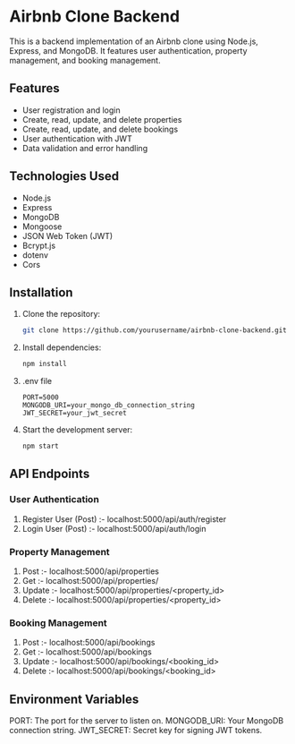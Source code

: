 # Airbnb Clone Backend

This is a backend implementation of an Airbnb clone using Node.js, Express, and MongoDB. It features user authentication, property management, and booking management.

## Features

- User registration and login
- Create, read, update, and delete properties
- Create, read, update, and delete bookings
- User authentication with JWT
- Data validation and error handling

## Technologies Used

- Node.js
- Express
- MongoDB
- Mongoose
- JSON Web Token (JWT)
- Bcrypt.js
- dotenv
- Cors

## Installation

1. Clone the repository:

   ```bash
   git clone https://github.com/yourusername/airbnb-clone-backend.git

2. Install dependencies:

    ```bash
    npm install

3. .env file

     ```
    PORT=5000
    MONGODB_URI=your_mongo_db_connection_string
    JWT_SECRET=your_jwt_secret
    ```

4. Start the development server:

   ```bash
   npm start
   ```

## API Endpoints

### User Authentication
1. Register User (Post) :- localhost:5000/api/auth/register
2. Login User (Post) :- localhost:5000/api/auth/login

### Property Management
1. Post :- localhost:5000/api/properties
2. Get :- localhost:5000/api/properties/
3. Update :- localhost:5000/api/properties/<property_id>
4. Delete :- localhost:5000/api/properties/<property_id>

### Booking Management
1. Post :- localhost:5000/api/bookings
2. Get :- localhost:5000/api/bookings
3. Update :- localhost:5000/api/bookings/<booking_id>
4. Delete :- localhost:5000/api/bookings/<booking_id>

## Environment Variables
PORT: The port for the server to listen on.
MONGODB_URI: Your MongoDB connection string.
JWT_SECRET: Secret key for signing JWT tokens.